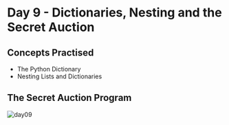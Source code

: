 # Day 9 - Dictionaries, Nesting and the Secret Auction
## Concepts Practised
- The Python Dictionary
- Nesting Lists and Dictionaries
## The Secret Auction Program
![day09](https://user-images.githubusercontent.com/79554351/188319516-237a6413-a18d-4083-8aec-5b9edeef1dd7.gif)
